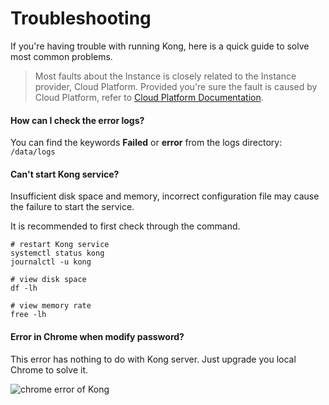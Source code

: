 # Troubleshooting

If you're having trouble with running Kong, here is a quick guide to solve most common problems.

> Most faults about the Instance is closely related to the Instance provider, Cloud Platform. Provided you're sure the fault is caused by Cloud Platform, refer to [Cloud Platform Documentation](https://support.websoft9.com/docs/faq/tech-instance.html).

#### How can I check the error logs?

You can find the keywords **Failed** or **error** from the logs directory: `/data/logs`

#### Can't start Kong service?

Insufficient disk space and memory, incorrect configuration file may cause the failure to start the service.

It is recommended to first check through the command.

```shell
# restart Kong service
systemctl status kong
journalctl -u kong

# view disk space
df -lh

# view memory rate
free -lh
```

#### Error in Chrome when modify password?

This error has nothing to do with Kong server. Just upgrade you local Chrome to solve it.

![chrome error of Kong](https://libs.websoft9.com/Websoft9/DocsPicture/zh/kong/kong-chromeerror-websoft9.png)
